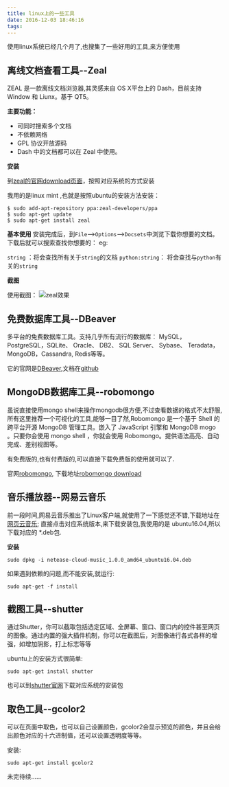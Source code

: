 ```yaml
---
title: linux上的一些工具
date: 2016-12-03 18:46:16
tags:
---
```


使用linux系统已经几个月了,也搜集了一些好用的工具,来方便使用

<!--more-->

## 离线文档查看工具--Zeal

ZEAL 是一款离线文档浏览器,其灵感来自 OS X平台上的 Dash，目前支持 Window 和 Liunx。基于 QT5。

**主要功能：**

- 可同时搜索多个文档
- 不依赖网络
- GPL 协议开放源码
- Dash 中的文档都可以在 Zeal 中使用。

**安装**

到[zeal的官网download页面](zealdocs.org/download.html)，按照对应系统的方式安装

我用的是linux mint ,也就是按照ubuntu的安装方法安装：

```shell
$ sudo add-apt-repository ppa:zeal-developers/ppa
$ sudo apt-get update
$ sudo apt-get install zeal
```

**基本使用**
安装完成后，到`File`-->`Options`-->`Docsets`中浏览下载你想要的文档。
下载后就可以搜索查找你想要的：
eg:

`string` ：将会查找所有关于`string`的文档
`python:string`： 将会查找与`python`有关的`string`

**截图**

使用截图：
![zeal效果](http://7xo1su.com1.z0.glb.clouddn.com/zeal.png-hellopython)

## 免费数据库工具--DBeaver

多平台的免费数据库工具。支持几乎所有流行的数据库︰ MySQL，PostgreSQL，SQLite、 Oracle、 DB2、 SQL Server、 Sybase、 Teradata，MongoDB，Cassandra, Redis等等。


它的官网是[DBeaver](http://dbeaver.jkiss.org/),文档在[github](https://github.com/serge-rider/dbeaver/wiki)

## MongoDB数据库工具--robomongo

虽说直接使用mongo shell来操作mongodb很方便,不过查看数据的格式不太舒服,所有这里推荐一个可视化的工具,能够一目了然,Robomongo 是一个基于 Shell 的跨平台开源 MongoDB 管理工具。嵌入了 JavaScript 引擎和 MongoDB mogo 。只要你会使用 mongo shell ，你就会使用 Robomongo。提供语法高亮、自动完成、差别视图等。

有免费版的,也有付费版的,可以直接下载免费版的使用就可以了.

官网[robomongo](https://robomongo.org/), 下载地址[robomongo download](https://robomongo.org/download)


## 音乐播放器--网易云音乐

前一段时间,网易云音乐推出了Linux客户端,就使用了一下感觉还不错,下载地址在[网页云音乐](http://music.163.com/#/download); 直接点击对应系统版本,来下载安装包,我使用的是 ubuntu16.04,所以下载对应的 *.deb包.

**安装**
```
sudo dpkg -i netease-cloud-music_1.0.0_amd64_ubuntu16.04.deb
```
如果遇到依赖的问题,而不能安装,就运行:

```
sudo apt-get -f install
```

## 截图工具--shutter

通过Shutter，你可以截取包括选定区域、全屏幕、窗口、窗口内的控件甚至网页的图像。通过内置的强大插件机制，你可以在截图后，对图像进行各式各样的增强，如增加阴影，打上标志等等

ubuntu上的安装方式很简单:

```
sudo apt-get install shutter
```

也可以到[shutter官网](http://shutter-project.org/)下载对应系统的安装包

## 取色工具--gcolor2

可以在页面中取色，也可以自己设置颜色，gcolor2会显示预览的颜色，并且会给出颜色对应的十六进制值，还可以设置透明度等等。

安装:

```
sudo apt-get install gcolor2
```


未完待续......